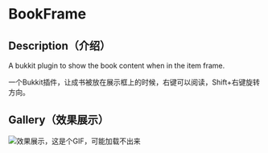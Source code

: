 # BookFrame
## Description（介绍）

A bukkit plugin to show the book content when in the item frame.

一个Bukkit插件，让成书被放在展示框上的时候，右键可以阅读，Shift+右键旋转方向。

## Gallery（效果展示）

![效果展示，这是个GIF，可能加载不出来](https://github.com/AmemiyaSigure/BookFrame/raw/master/readme/1.gif)